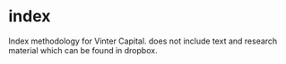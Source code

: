 # index
Index methodology for Vinter Capital. does not include text and research material which can be found in dropbox. 

